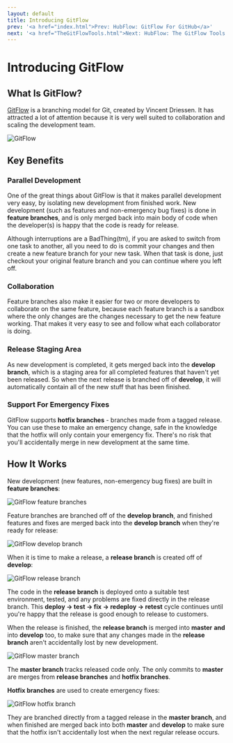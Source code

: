 ```yaml
---
layout: default
title: Introducing GitFlow
prev: '<a href="index.html">Prev: HubFlow: GitFlow For GitHub</a>'
next: '<a href="TheGitFlowTools.html">Next: HubFlow: The GitFlow Tools Adapted For GitHub</a>'
---
```

# Introducing GitFlow

## What Is GitFlow?

[GitFlow](http://nvie.com/posts/a-successful-git-branching-model/) is a branching model for Git, created by Vincent Driessen.  It has attracted a lot of attention because it is very well suited to collaboration and scaling the development team.

![GitFlow](http://nvie.com/img/2009/12/Screen-shot-2009-12-24-at-11.32.03.png)

## Key Benefits

### Parallel Development

One of the great things about GitFlow is that it makes parallel development very easy, by isolating new development from finished work.  New development (such as features and non-emergency bug fixes) is done in __feature branches__, and is only merged back into main body of code when the developer(s) is happy that the code is ready for release.

Although interruptions are a BadThing(tm), if you are asked to switch from one task to another, all you need to do is commit your changes and then create a new feature branch for your new task.  When that task is done, just checkout your original feature branch and you can continue where you left off.

### Collaboration

Feature branches also make it easier for two or more developers to collaborate on the same feature, because each feature branch is a sandbox where the only changes are the changes necessary to get the new feature working.  That makes it very easy to see and follow what each collaborator is doing.

### Release Staging Area

As new development is completed, it gets merged back into the __develop branch__, which is a staging area for all completed features that haven't yet been released.  So when the next release is branched off of __develop__, it will automatically contain all of the new stuff that has been finished.

### Support For Emergency Fixes

GitFlow supports __hotfix branches__ - branches made from a tagged release.  You can use these to make an emergency change, safe in the knowledge that the hotfix will only contain your emergency fix.  There's no risk that you'll accidentally merge in new development at the same time.

## How It Works

New development (new features, non-emergency bug fixes) are built in __feature branches__:

![GitFlow feature branches](GitFlowFeatureBranches.png)

Feature branches are branched off of the __develop branch__, and finished features and fixes are merged back into the __develop branch__ when they're ready for release:

![GitFlow develop branch](GitFlowDevelopBranch.png)

When it is time to make a release, a __release branch__ is created off of __develop__:

![GitFlow release branch](GitFlowReleaseBranch.png)

The code in the __release branch__ is deployed onto a suitable test environment, tested, and any problems are fixed directly in the release branch.  This __deploy -> test -> fix -> redeploy -> retest__ cycle continues until you're happy that the release is good enough to release to customers.

When the release is finished, the __release branch__ is merged into __master__ **and** into __develop__ too, to make sure that any changes made in the __release branch__ aren't accidentally lost by new development.

![GitFlow master branch](GitFlowMasterBranch.png)

The __master branch__ tracks released code only.  The only commits to __master__ are merges from __release branches__ and __hotfix branches__.

__Hotfix branches__ are used to create emergency fixes:

![GitFlow hotfix branch](GitFlowHotfixBranch.png)

They are branched directly from a tagged release in the __master branch__, and when finished are merged back into both __master__ and __develop__ to make sure that the hotfix isn't accidentally lost when the next regular release occurs.
